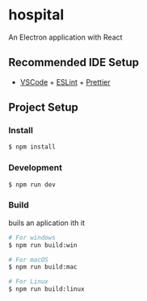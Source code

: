 # hospital

An Electron application with React

## Recommended IDE Setup

- [VSCode](https://code.visualstudio.com/) + [ESLint](https://marketplace.visualstudio.com/items?itemName=dbaeumer.vscode-eslint) + [Prettier](https://marketplace.visualstudio.com/items?itemName=esbenp.prettier-vscode)

## Project Setup

### Install

```bash
$ npm install
```

### Development

```bash
$ npm run dev
```

### Build
buils an aplication ith it

```bash
# For windows
$ npm run build:win

# For macOS
$ npm run build:mac

# For Linux
$ npm run build:linux
```
